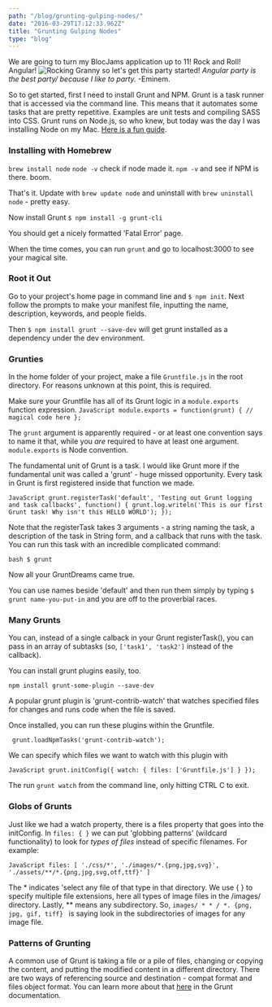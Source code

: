 ```yaml
---
path: "/blog/grunting-gulping-nodes/"
date: "2016-03-29T17:12:33.962Z"
title: "Grunting Gulping Nodes"
type: "blog"
---
```


We are going to turn my BlocJams application up to 11! Rock and Roll! Angular! ![Rocking Granny](http://cdn.twentytwowords.com/wp-content/uploads/Old-woman-playing-guitar.jpg) so let's get this party started! _Angular party is the best party/ because I like to party._ -Eminem.

So to get started, first I need to install Grunt and NPM. Grunt is a task runner that is accessed via the command line. This means that it automates some tasks that are pretty repetitive. Examples are unit tests and compiling SASS into CSS. Grunt runs on Node.js, so who knew, but today was the day I was installing Node on my Mac. [Here is a fun guide](http://blog.teamtreehouse.com/install-node-js-npm-mac).

### Installing with Homebrew
`brew install node`
`node -v`  check if node made it.
`npm -v` and see if NPM is there. boom.

That's it. Update with `brew update node` and uninstall with `brew uninstall node` - pretty easy.

Now install Grunt
`$ npm install -g grunt-cli`

You should get a nicely formatted 'Fatal Error' page.

When the time comes, you can run `grunt` and go to localhost:3000 to see your magical site.

### Root it Out
Go to your project's home page in command line and `$ npm init`. Next follow the prompts to make your manifest file, inputting the name, description, keywords, and people fields.

Then `$ npm install grunt --save-dev` will get grunt installed as a dependency under the dev environment.

### Grunties
In the home folder of your project, make a file `Gruntfile.js` in the root directory. For reasons unknown at this point, this is required.

Make sure your Gruntfile has all of its Grunt logic in a `module.exports` function expression.
`JavaScript
module.exports = function(grunt) {
	// magical code here
};`

The `grunt` argument is apparently required - or at least one convention says to name it that, while you *are* required to have at least one argument. `module.exports` is Node convention.

The fundamental unit of Grunt is a task. I would like Grunt more if the fundamental unit was called a 'grunt' - huge missed opportunity. Every task in Grunt is first registered inside that function we made.

`JavaScript
grunt.registerTask('default', 'Testing out Grunt logging and task callbacks', function() {
	grunt.log.writeln('This is our first Grunt task! Why isn't this HELLO WORLD');
	});`

Note that the registerTask takes 3 arguments - a string naming the task, a description of the task in String form, and a callback that runs with the task. You can run this task with an incredible complicated command:

`bash
$ grunt
`

Now all your GruntDreams came true.

You can use names beside 'default' and then run them simply by typing `$ grunt name-you-put-in` and you are off to the proverbial races.

### Many Grunts
You can, instead of a single calback in your Grunt registerTask(), you can pass in an array of subtasks (so, `['task1', 'task2']` instead of the callback).

You can install grunt plugins easily, too.

`npm install grunt-some-plugin --save-dev`

A popular grunt plugin is 'grunt-contrib-watch' that watches specified files for changes and runs code when the file is saved.

Once installed, you can run these plugins within the Gruntfile.

` grunt.loadNpmTasks('grunt-contrib-watch');`

We can specify which files we want to watch with this plugin with

`JavaScript
 grunt.initConfig({
        watch: {
            files: ['Gruntfile.js']
        }
    });
`

The run `grunt watch` from the command line, only hitting CTRL C to exit.

### Globs of Grunts
Just like we had a watch property, there is a files property that goes into the initConfig. In `files: { }` we can put 'globbing patterns' (wildcard functionality) to look for *types of files* instead of specific filenames. For example:

`JavaScript
files: [
    './css/*',
    './images/*.{png,jpg,svg}',
    './assets/**/*.{png,jpg,svg,otf,ttf}'
]`

The * indicates 'select any file of that type in that directory.
We use { }  to specify multiple file extensions, here all types of image files in the /images/ directory.
Lastly, ** means any subdirectory.  So, `images/ * * / *. {png, jpg, gif, tiff} ` is saying look in the subdirectories of images for any image file.

### Patterns of Grunting
A common use of Grunt is taking a file or a pile of files, changing or copying the content, and putting the modified content in a different directory. There are two ways of referencing source and destination - compat format and files object format. You can learn more about that [here](http://gruntjs.com/configuring-tasks#compact-format) in the Grunt documentation.

